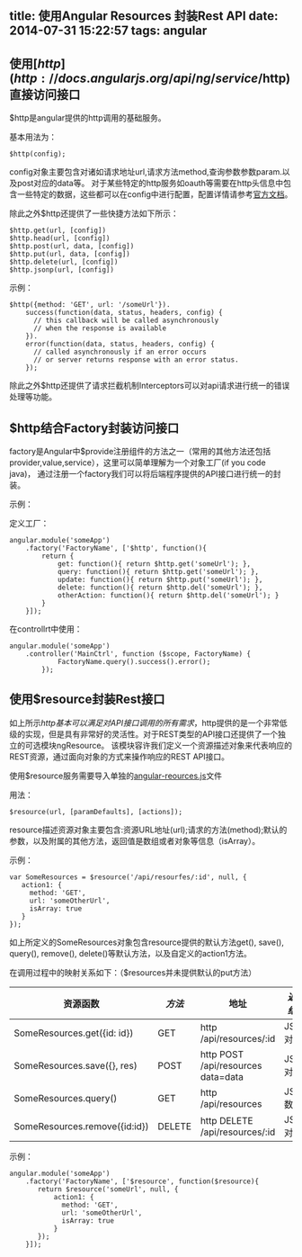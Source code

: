 title: 使用Angular Resources 封装Rest API
date: 2014-07-31 15:22:57
tags: angular
---

## 使用[$http](http://docs.angularjs.org/api/ng/service/$http)直接访问接口

$http是angular提供的http调用的基础服务。

基本用法为：


    $http(config);


config对象主要包含对诸如请求地址url,请求方法method,查询参数参数param.以及post对应的data等。 对于某些特定的http服务如oauth等需要在http头信息中包含一些特定的数据，这些都可以在config中进行配置，配置详情请参考[官方文档](http://docs.angularjs.org/api/ng/service/$http)。

除此之外$http还提供了一些快捷方法如下所示：


    $http.get(url, [config])
    $http.head(url, [config])
    $http.post(url, data, [config])
    $http.put(url, data, [config])
    $http.delete(url, [config])
    $http.jsonp(url, [config])


示例：

    $http({method: 'GET', url: '/someUrl'}).
        success(function(data, status, headers, config) {
          // this callback will be called asynchronously
          // when the response is available
        }).
        error(function(data, status, headers, config) {
          // called asynchronously if an error occurs
          // or server returns response with an error status.
        });

除此之外$http还提供了请求拦截机制Interceptors可以对api请求进行统一的错误处理等功能。

## $http结合Factory封装访问接口

factory是Angular中$provide注册组件的方法之一（常用的其他方法还包括provider,value,service），这里可以简单理解为一个对象工厂(if you code java)， 通过注册一个factory我们可以将后端程序提供的API接口进行统一的封装。

示例：

定义工厂：


    angular.module('someApp')
        .factory('FactoryName', ['$http', function(){
            return {
                get: function(){ return $http.get('someUrl'); },
                query: function(){ return $http.get('someUrl'); },
                update: function(){ return $http.put('someUrl'); },
                delete: function(){ return $http.del('someUrl'); },
                otherAction: function(){ return $http.del('someUrl'); }
            }
        }]);


在controllrt中使用：

    angular.module('someApp')
	    .controller('MainCtrl', function ($scope, FactoryName) {
                FactoryName.query().success().error();
            });


## 使用$resource封装Rest接口

如上所示$http基本可以满足对API接口调用的所有需求，$http提供的是一个非常低级的实现，但是具有非常好的灵活性。对于REST类型的API接口还提供了一个独立的可选模块ngResource。 该模块容许我们定义一个资源描述对象来代表响应的REST资源，通过面向对象的方式来操作响应的REST API接口。


使用$resource服务需要导入单独的[angular-reources.js](https://github.com/angular/bower-angular-resource)文件

用法：


    $resource(url, [paramDefaults], [actions]);


resource描述资源对象主要包含:资源URL地址(url);请求的方法(method);默认的参数，以及附属的其他方法，返回值是数组或者对象等信息（isArray）。

示例：

    var SomeResources = $resource('/api/resourfes/:id', null, {
       action1: {
         method: 'GET',
         url: 'someOtherUrl',
         isArray: true  
       }
    });

如上所定义的SomeResources对象包含resource提供的默认方法get(), save(), query(), remove(), delete()等默认方法，以及自定义的action1方法。

在调用过程中的映射关系如下：（$resources并未提供默认的put方法）

|           资源函数               | *方法*  |            地址                     |     *返回结果*  |
|---------------------------------|--------|------------------------------------|---------------|
| SomeResources.get({id: id})     |  GET   | http /api/resources/:id            |    JSON对象    |
| SomeResources.save({}, res)     | POST   | http POST /api/resources data=data |    JSON对象    |
| SomeResources.query()           | GET    | http /api/resources                |    JSON数组    |
| SomeResources.remove({id:id})   | DELETE | http DELETE /api/resources/:id     |    JSON对象    |

示例：


    angular.module('someApp')
        .factory('FactoryName', ['$resource', function($resource){
           return $resource('someUrl', null, {
               action1: {
                 method: 'GET',
                 url: 'someOtherUrl',
                 isArray: true  
               }
           });
        }]);
